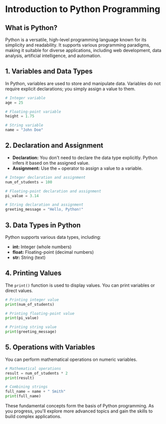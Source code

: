 # Introduction to Python Programming

## What is Python?
Python is a versatile, high-level programming language known for its simplicity and readability. It supports various programming paradigms, making it suitable for diverse applications, including web development, data analysis, artificial intelligence, and automation.

## 1. Variables and Data Types
In Python, variables are used to store and manipulate data. Variables do not require explicit declarations; you simply assign a value to them.

```python
# Integer variable
age = 25

# Floating-point variable
height = 1.75

# String variable
name = "John Doe"
```

## 2. Declaration and Assignment
- **Declaration:** You don't need to declare the data type explicitly. Python infers it based on the assigned value.
- **Assignment:** Use the `=` operator to assign a value to a variable.

```python
# Integer declaration and assignment
num_of_students = 100

# Floating-point declaration and assignment
pi_value = 3.14

# String declaration and assignment
greeting_message = "Hello, Python!"
```

## 3. Data Types in Python
Python supports various data types, including:

- **int:** Integer (whole numbers)
- **float:** Floating-point (decimal numbers)
- **str:** String (text)

## 4. Printing Values
The `print()` function is used to display values. You can print variables or direct values.

```python
# Printing integer value
print(num_of_students)

# Printing floating-point value
print(pi_value)

# Printing string value
print(greeting_message)
```

## 5. Operations with Variables
You can perform mathematical operations on numeric variables.

```python
# Mathematical operations
result = num_of_students * 2
print(result)

# Combining strings
full_name = name + " Smith"
print(full_name)
```

These fundamental concepts form the basis of Python programming. As you progress, you'll explore more advanced topics and gain the skills to build complex applications.